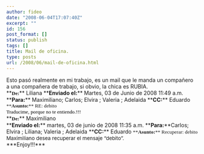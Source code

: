 ```yaml
---
author: fideo
date: "2008-06-04T17:07:40Z"
excerpt: ""
id: 156
post_format: []
status: publish
tags: []
title: Mail de oficina.
type: posts
url: /2008/06/mail-de-oficina.html
---
```

<div>Esto pasó realmente en mi trabajo, es un mail que le manda un compañero a una compañera de trabajo, si obvio, la chica es RUBIA.

</div><div>**<span style="font-size: x-small; font-family: Tahoma;"><span style="font-weight: bold; font-size: 10pt; font-family: Tahoma;">De:</span></span>** Liliana  
**<span style="font-weight: bold;">Enviado el:</span>** Martes, 03 de Junio de 2008 11:49 a.m.  
**<span style="font-weight: bold;">Para:</span>** Maximiliano; Carlos; Elvira ; Valeria ; Adelaida  
**<span style="font-weight: bold;">CC:</span>** Eduardo  
<span style="font-size: x-small; font-family: Tahoma;"><span style="font-size: 10pt; font-family: Tahoma;">**<span style="font-weight: bold;">Asunto:</span>** RE: debito</span></span></div><span style="font-size: small; font-family: Times New Roman;"><span style="font-size: 12pt;"> </span></span>

<div><span style="font-size: x-small; font-family: Tahoma; color: black;"><span style="font-size: 10pt; font-family: Tahoma; color: black;">Traducime, porque no te entiendo.!!!</span></span>

</div><div id="divRpF305947"><div style="text-align: left;"></div><div style="text-align: left;">**<span style="font-size: x-small; font-family: Tahoma;"><span style="font-weight: bold; font-size: 10pt; font-family: Tahoma;">De:</span></span>** Maximiliano</div><div style="text-align: left;">**<span style="font-weight: bold;">Enviado el:</span>** martes, 03 de junio de 2008 11:35 a.m.  
**<span style="font-weight: bold;">Para:</span>**Carlos; Elvira ; Liliana; Valeria ; Adelaida  
**<span style="font-weight: bold;">CC:</span>** Eduardo  
<span style="font-size: x-small; font-family: Tahoma;"><span style="font-size: 10pt; font-family: Tahoma;">**<span style="font-weight: bold;">Asunto:</span>** Recuperar: debito</span></span></div></div><div><span style="font-size: 10pt;">Maximiliano desea recuperar el mensaje “debito”.</span>

</div>***Enjoy!!!***
